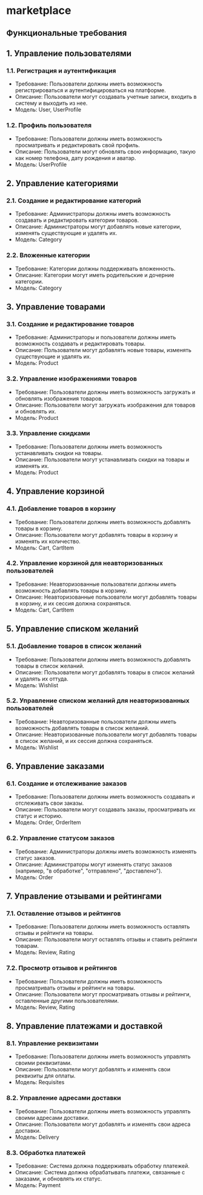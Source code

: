 # marketplace
## Функциональные требования

## 1. Управление пользователями

### 1.1. Регистрация и аутентификация
- Требование: Пользователи должны иметь возможность регистрироваться и аутентифицироваться на платформе.
- Описание: Пользователи могут создавать учетные записи, входить в систему и выходить из нее.
- Модель: User, UserProfile

### 1.2. Профиль пользователя
- Требование: Пользователи должны иметь возможность просматривать и редактировать свой профиль.
- Описание: Пользователи могут обновлять свою информацию, такую как номер телефона, дату рождения и аватар.
- Модель: UserProfile

## 2. Управление категориями

### 2.1. Создание и редактирование категорий
- Требование: Администраторы должны иметь возможность создавать и редактировать категории товаров.
- Описание: Администраторы могут добавлять новые категории, изменять существующие и удалять их.
- Модель: Category

### 2.2. Вложенные категории
- Требование: Категории должны поддерживать вложенность.
- Описание: Категории могут иметь родительские и дочерние категории.
- Модель: Category

## 3. Управление товарами

### 3.1. Создание и редактирование товаров
- Требование: Администраторы и пользователи должны иметь возможность создавать и редактировать товары.
- Описание: Пользователи могут добавлять новые товары, изменять существующие и удалять их.
- Модель: Product

### 3.2. Управление изображениями товаров
- Требование: Пользователи должны иметь возможность загружать и обновлять изображения товаров.
- Описание: Пользователи могут загружать изображения для товаров и обновлять их.
- Модель: Product

### 3.3. Управление скидками
- Требование: Пользователи должны иметь возможность устанавливать скидки на товары.
- Описание: Пользователи могут устанавливать скидки на товары и изменять их.
- Модель: Product

## 4. Управление корзиной

### 4.1. Добавление товаров в корзину
- Требование: Пользователи должны иметь возможность добавлять товары в корзину.
- Описание: Пользователи могут добавлять товары в корзину и изменять их количество.
- Модель: Cart, CartItem

### 4.2. Управление корзиной для неавторизованных пользователей
- Требование: Неавторизованные пользователи должны иметь возможность добавлять товары в корзину.
- Описание: Неавторизованные пользователи могут добавлять товары в корзину, и их сессия должна сохраняться.
- Модель: Cart, CartItem

## 5. Управление списком желаний

### 5.1. Добавление товаров в список желаний
- Требование: Пользователи должны иметь возможность добавлять товары в список желаний.
- Описание: Пользователи могут добавлять товары в список желаний и удалять их оттуда.
- Модель: Wishlist

### 5.2. Управление списком желаний для неавторизованных пользователей
- Требование: Неавторизованные пользователи должны иметь возможность добавлять товары в список желаний.
- Описание: Неавторизованные пользователи могут добавлять товары в список желаний, и их сессия должна сохраняться.
- Модель: Wishlist

## 6. Управление заказами

### 6.1. Создание и отслеживание заказов
- Требование: Пользователи должны иметь возможность создавать и отслеживать свои заказы.
- Описание: Пользователи могут создавать заказы, просматривать их статус и историю.
- Модель: Order, OrderItem

### 6.2. Управление статусом заказов
- Требование: Администраторы должны иметь возможность изменять статус заказов.
- Описание: Администраторы могут изменять статус заказов (например, "в обработке", "отправлено", "доставлено").
- Модель: Order

## 7. Управление отзывами и рейтингами

### 7.1. Оставление отзывов и рейтингов
- Требование: Пользователи должны иметь возможность оставлять отзывы и рейтинги на товары.
- Описание: Пользователи могут оставлять отзывы и ставить рейтинги товарам.
- Модель: Review, Rating

### 7.2. Просмотр отзывов и рейтингов
- Требование: Пользователи должны иметь возможность просматривать отзывы и рейтинги на товары.
- Описание: Пользователи могут просматривать отзывы и рейтинги, оставленные другими пользователями.
- Модель: Review, Rating

## 8. Управление платежами и доставкой

### 8.1. Управление реквизитами
- Требование: Пользователи должны иметь возможность управлять своими реквизитами.
- Описание: Пользователи могут добавлять и изменять свои реквизиты для оплаты.
- Модель: Requisites

### 8.2. Управление адресами доставки
- Требование: Пользователи должны иметь возможность управлять своими адресами доставки.
- Описание: Пользователи могут добавлять и изменять свои адреса доставки.
- Модель: Delivery

### 8.3. Обработка платежей
- Требование: Система должна поддерживать обработку платежей.
- Описание: Система должна обрабатывать платежи, связанные с заказами, и обновлять их статус.
- Модель: Payment
